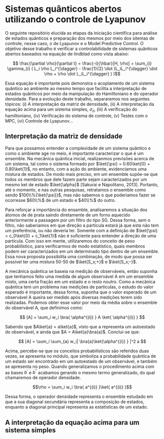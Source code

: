 # Sistemas quânticos abertos utilizando o controle de Lyapunov

O seguinte repositório elucida as etapas da iniciação científica para análise de estados quânticos e preparação dos mesmos por meio dos sitemas de controle, nesse caso, o de Lyapunov e o Model Predictive Control. O objetivo desse trabalho é verificar a controlabilidade de sistemas quãnticos abertos baseados na equação de lindblad como vista abaixo:

$$ \frac{\partial \rho}{\partial t} = \frac{-i}{\hbar}[H, \rho] + \sum_{i} \gamma_{i} ( L_i \rho L_i^{\dagger} - \frac{1}{2} \dot (L_iL_i^{\dagger} \dot \rho + \rho \dot L_iL_i^{\dagger} )  )$$
 
Essa equação é importante pois demonstra o acoplamento de um sistema quântico ao ambiente ao mesmo tempo que facilita a interpretação de estados quânticos por meio da manipulação do Hamiltoniano e do operador densidade. Para a evolução deste trabalho, separaremos nos seguintes tópicos: (i) A interpretação da matriz de densidade, (ii) A interpretação da equação acima para um sistema simples, $\sigma_z$, (iii) A verificação do hamiltoniano, (iv) Verificação do sistema de controle, (v) Testes com o MPC, (vi) Controle de Lyapunov...

## Interpretação da matriz de densidade

Para que possamos entender a complexidade de um sistema quântico e como o ambiente age no meio, é importante caracterizar o que é um ensemble. Na mecânica quântica inicial, realizanmos previsões acerca de um sistema, tal como o sistema formado por $\ket{\psi} = 0.60\ket{0} + 0.80\ket{1}$, no entanto, com a ação do ambiente, evidenciamos uma mistura de estados. De modo mais preciso, em um ensemble supõe-se que todos os membros que dele fazem parte sejam caracterizados por um mesmo ket de estado $\ket{\alpha}$ [Sakurai e Napolitano, 2013]. Portanto, até o momento, e nas outras pesquisas, retratamos o ensemble como sendo $100\\%{\ket{\psi}}$, mas não sabemos o que poderiamos fazer se ocorresse $60\\%$ de um estado e $40\\%$ do outro.

Para reforçar a importância do ensamble, analisaremos a situação dos átomos de de prata saindo diretamente de um forno aquecido anteriormente a passagem por um filtro do tipo SG. Dessa forma, sem o filtro, não saberiamos em que direção a partícula estará já que esta não tem um preferência, ou não deveria ter. Somente com a definição de $\ket{\psi} = c_0\ket{0} + c_1\ket{1}$ não é suficiente para entender a direção de uma partícula. Com isso em mente, utilizaremos do conceito de peso probabilístico, para verificarmos de modo estatístico, quais membros podem ser caracterizados em um determinado tipo dentro de um ensemble. Essa nova proposta possibilita uma combinação, de modo que possa ser possível ter uma mistura 50-50 de $\ket{S_x;+}$ e $\ket{S_x;-}$.

A mecânica quântica se baseia na medição de observáveis, então suponha que tenhamos feito uma medida de algum observável A em um ensemble misto, uma certa fração em um estado e o resto noutro. Como a mecânica quântica tem um problema nas medições de partículas, o estudo do valor esperado é importante, dessa forma, suponha que o valor esperado de um observável A queira ser medido após diversas medições terem sido realizadas. Podemos obter esse valor por meio da média sobre o ensemble do observável A, que definimos como: 

$$ [A] = \sum_i w_i \bra{ \alpha^{(i)} } A \ket{ \alpha^{(i)} }  $$

Sabendo que $A\ket{a} = a\ket{a}$, visto que a representa um autoestado do observável, e ainda que $A = A\ket{a}\bra{a}$. Concluí-se que:

$$ [A] = \sum_i \sum_{a} w_i| \bra{a}\ket{\alpha^{(i)} } |^2 a $$

Acima, percebe-se que os conceitos probabilísticos são referidos duas vezes, se apresenta no módulo, que simboliza a probabilidade quântica de um estado ser encontrado em um autoestado de um observável, e também se apresenta no peso. Quando generalizamos o procedimento acima com as bases $b^{'}$ e $b^{''}$ acabamos gerando o mesmo termo generalizado, do qual chamaremos de operador densidade.

$$\rho = \sum_i w_i \bra{ a^{(i)} }\ket{ a^{(i)} }$$

Dessa forma, o operador densidade representa o ensemble estudado em que a sua diagonal secundária representa a composição de estados, enquanto a diagonal principal representa as estatísticas de um estado.

## A interpretação da equação acima para um sistema simples
